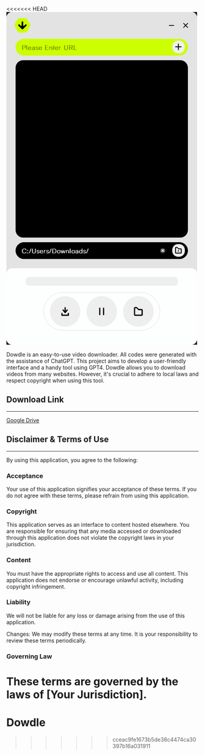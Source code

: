 <<<<<<< HEAD
![Dowdle.png](images/Dowdle.png)

Dowdle is an easy-to-use video downloader. All codes were generated with the assistance of ChatGPT. This project aims to develop a user-friendly interface and a handy tool using GPT4. Dowdle allows you to download videos from many websites. However, it's crucial to adhere to local laws and respect copyright when using this tool.

## Download Link

---

[Google Drive](https://drive.google.com/drive/folders/1dsVgH8NIt6kY3KN02aHDfXjz2SbAchcK?usp=sharing)


## **Disclaimer & Terms of Use**

---

By using this application, you agree to the following:

### **Acceptance**

Your use of this application signifies your acceptance of these terms. If you do not agree with these terms, please refrain from using this application.

### **Copyright**

This application serves as an interface to content hosted elsewhere. You are responsible for ensuring that any media accessed or downloaded through this application does not violate the copyright laws in your jurisdiction.

### **Content**

You must have the appropriate rights to access and use all content. This application does not endorse or encourage unlawful activity, including copyright infringement.

### **Liability**

We will not be liable for any loss or damage arising from the use of this application.

Changes: We may modify these terms at any time. It is your responsibility to review these terms periodically.

### **Governing Law**

These terms are governed by the laws of [Your Jurisdiction].
=======
# Dowdle
>>>>>>> cceac9fe1673b5de38c4474ca30397b16a031911
